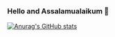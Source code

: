 ### Hello and Assalamualaikum 👋

[![Anurag's GitHub stats](https://github-readme-stats.vercel.app/api?username=Sakib063)](https://github.com/anuraghazra/github-readme-stats)
